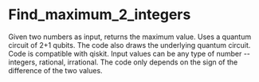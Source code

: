 # Find_maximum_2_integers
 Given two numbers as input, returns the maximum value. Uses a quantum circuit of 2+1 qubits. The code also draws the underlying quantum circuit. 
 Code is compatible with qiskit. 
 Input values can be any type of number -- integers, rational, irrational. The code only depends on the sign of the difference of the two values.
